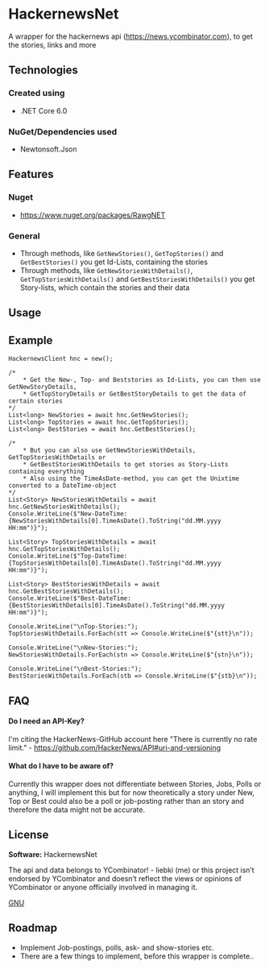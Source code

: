 # HackernewsNet
A wrapper for the hackernews api (https://news.ycombinator.com), to get the stories, links and more

## Technologies

### Created using
- .NET Core 6.0

### NuGet/Dependencies used
- Newtonsoft.Json

## Features

### Nuget
- https://www.nuget.org/packages/RawgNET

### General
- Through methods, like ```GetNewStories()```, ```GetTopStories()``` and ```GetBestStories()``` you get Id-Lists, containing the stories
- Through methods, like ```GetNewStoriesWithDetails()```, ```GetTopStoriesWithDetails()``` and ```GetBestStoriesWithDetails()``` you get Story-lists, which contain the stories and their data

## Usage

## Example

```
HackernewsClient hnc = new();

/*
    * Get the New-, Top- and Beststories as Id-Lists, you can then use GetNewStoryDetails,
    * GetTopStoryDetails or GetBestStoryDetails to get the data of certain stories
*/
List<long> NewStories = await hnc.GetNewStories();
List<long> TopStories = await hnc.GetTopStories();
List<long> BestStories = await hnc.GetBestStories();

/*
    * But you can also use GetNewStoriesWithDetails, GetTopStoriesWithDetails or
    * GetBestStoriesWithDetails to get stories as Story-Lists containing everything
    * Also using the TimeAsDate-method, you can get the Unixtime converted to a DateTime-object
*/
List<Story> NewStoriesWithDetails = await hnc.GetNewStoriesWithDetails();
Console.WriteLine($"New-DateTime: {NewStoriesWithDetails[0].TimeAsDate().ToString("dd.MM.yyyy HH:mm")}");

List<Story> TopStoriesWithDetails = await hnc.GetTopStoriesWithDetails();
Console.WriteLine($"Top-DateTime: {TopStoriesWithDetails[0].TimeAsDate().ToString("dd.MM.yyyy HH:mm")}");

List<Story> BestStoriesWithDetails = await hnc.GetBestStoriesWithDetails();
Console.WriteLine($"Best-DateTime: {BestStoriesWithDetails[0].TimeAsDate().ToString("dd.MM.yyyy HH:mm")}");

Console.WriteLine("\nTop-Stories:");
TopStoriesWithDetails.ForEach(stt => Console.WriteLine($"{stt}\n"));

Console.WriteLine("\nNew-Stories:");
NewStoriesWithDetails.ForEach(stn => Console.WriteLine($"{stn}\n"));

Console.WriteLine("\nBest-Stories:");
BestStoriesWithDetails.ForEach(stb => Console.WriteLine($"{stb}\n"));
```

## FAQ

#### Do I need an API-Key?

I'm citing the HackerNews-GitHub account here "There is currently no rate limit." - https://github.com/HackerNews/API#uri-and-versioning

#### What do I have to be aware of?

Currently this wrapper does not differentiate between Stories, Jobs, Polls or anything, 
I will implement this but for now theoretically a story under New, Top or Best could also 
be a poll or job-posting rather than an story and therefore the data might not be accurate.

## License

**Software:** HackernewsNet

The api and data belongs to YCombinator! - liebki (me) or this project isn’t endorsed by YCombinator and doesn’t reflect the views or opinions of YCombinator or anyone officially involved in managing it.

[GNU](https://choosealicense.com/licenses/gpl-3.0/)

## Roadmap

- Implement Job-postings, polls, ask- and show-stories etc.
- There are a few things to implement, before this wrapper is complete..